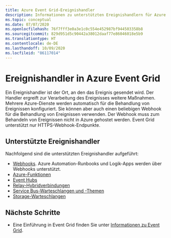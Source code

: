 ```yaml
---
title: Azure Event Grid-Ereignishandler
description: Informationen zu unterstützten Ereignishandlern für Azure Event Grid Azure Automation, Functions, Event Hubs, Hybrid Connections, Logic Apps, Service Bus, Queue Storage, Webhooks.
ms.topic: conceptual
ms.date: 07/07/2020
ms.openlocfilehash: 76f7fff3e0a3e1c0c554e452987bf944503358b8
ms.sourcegitcommit: 829d951d5c90442a38012daaf77e86046018e5b9
ms.translationtype: HT
ms.contentlocale: de-DE
ms.lasthandoff: 10/09/2020
ms.locfileid: "86117014"
---
```

# <a name="event-handlers-in-azure-event-grid"></a>Ereignishandler in Azure Event Grid
Ein Ereignishandler ist der Ort, an den das Ereignis gesendet wird. Der Handler ergreift zur Verarbeitung des Ereignisses weitere Maßnahmen. Mehrere Azure-Dienste werden automatisch für die Behandlung von Ereignissen konfiguriert. Sie können aber auch einen beliebigen Webhook für die Behandlung von Ereignissen verwenden. Der Webhook muss zum Behandeln von Ereignissen nicht in Azure gehostet werden. Event Grid unterstützt nur HTTPS-Webhook-Endpunkte.

## <a name="supported-event-handlers"></a>Unterstützte Ereignishandler
Nachfolgend sind die unterstützten Ereignishandler aufgeführt: 

- [Webhooks](handler-webhooks.md). Azure Automation-Runbooks und Logik-Apps werden über Webhooks unterstützt. 
- [Azure-Funktionen](handler-functions.md)
- [Event Hubs](handler-event-hubs.md)
- [Relay-Hybridverbindungen](handler-relay-hybrid-connections.md)
- [Service Bus-Warteschlangen und -Themen](handler-service-bus.md)
- [Storage-Warteschlangen](handler-storage-queues.md)

## <a name="next-steps"></a>Nächste Schritte
- Eine Einführung in Event Grid finden Sie unter [Informationen zu Event Grid](overview.md).
